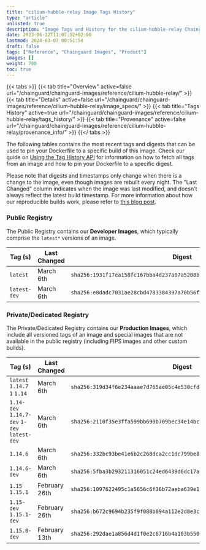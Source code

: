 ```yaml
---
title: "cilium-hubble-relay Image Tags History"
type: "article"
unlisted: true
description: "Image Tags and History for the cilium-hubble-relay Chainguard Image"
date: 2023-06-22T11:07:52+02:00
lastmod: 2024-03-07 00:51:54
draft: false
tags: ["Reference", "Chainguard Images", "Product"]
images: []
weight: 700
toc: true
---
```


{{< tabs >}}
{{< tab title="Overview" active=false url="/chainguard/chainguard-images/reference/cilium-hubble-relay/" >}}
{{< tab title="Details" active=false url="/chainguard/chainguard-images/reference/cilium-hubble-relay/image_specs/" >}}
{{< tab title="Tags History" active=true url="/chainguard/chainguard-images/reference/cilium-hubble-relay/tags_history/" >}}
{{< tab title="Provenance" active=false url="/chainguard/chainguard-images/reference/cilium-hubble-relay/provenance_info/" >}}
{{</ tabs >}}

The following tables contains the most recent tags and digests that can be used to pin your Dockerfile to a specific build of this image. Check our guide on [Using the Tag History API](/chainguard/chainguard-images/using-the-tag-history-api/) for information on how to fetch all tags from an image and how to pin your Dockerfile to a specific digest.

Please note that digests and timestamps only change when there is a change to the image, even though images are rebuilt every night. The "Last Changed" column indicates when the image was last modified, and doesn't always reflect the latest build timestamp. For more information about how our reproducible builds work, please refer to [this blog post](https://www.chainguard.dev/unchained/reproducing-chainguards-reproducible-image-builds).

### Public Registry
The Public Registry contains our **Developer Images**, which typically comprise the `latest*` versions of an image.

| Tag (s)       | Last Changed | Digest                                                                    |
|---------------|--------------|---------------------------------------------------------------------------|
|  `latest`     | March 6th    | `sha256:1931f17ea158fc167bba4d237a07a5208bcf3b2e75ea90cd18bb2e273cc4c0c6` |
|  `latest-dev` | March 6th    | `sha256:e8dadc7031ae28cbd4783384397a70b56fd38cf889c8a78721275f2ae81a5a0c` |


### Private/Dedicated Registry
The Private/Dedicated Registry contains our **Production Images**, which include all versioned tags of an image and special images that are not available in the public registry (including FIPS images and other custom builds).

| Tag (s)                                       | Last Changed  | Digest                                                                    |
|-----------------------------------------------|---------------|---------------------------------------------------------------------------|
|  `latest` `1.14.7` `1` `1.14`                 | March 6th     | `sha256:319d34f6e234aaae7d765ae05c4e530cfdd641638e83a3bbbf9ffceca5805a29` |
|  `1.14-dev` `1.14.7-dev` `1-dev` `latest-dev` | March 6th     | `sha256:2110f35e3ffa599bb690b709bec34e14bc303acf0e75cc1bf1b6f832c7263e43` |
|  `1.14.6`                                     | March 6th     | `sha256:332bc93be41e6b2c268dca2cc1dc799be8096eb0dcd2b630d92ca933322ac471` |
|  `1.14.6-dev`                                 | March 6th     | `sha256:5fba3b293211316051c24ed6439d6dc17a50f080b0e231133c9e93386cf258f2` |
|  `1.15` `1.15.1`                              | February 26th | `sha256:1097622495c1a5656c6f36b72aeba639e1e7f82d42c74063c39be9b07d6beb96` |
|  `1.15-dev` `1.15.1-dev`                      | February 26th | `sha256:b672c9694b235f9f088b094a112e2d8e3c6f00417e4963e472be7ee639461c80` |
|  `1.15.0-dev`                                 | February 13th | `sha256:292dae1a856d4d1f0e2c6716b4a103b5506dcf35bf7539caa972b5026586cae4` |

